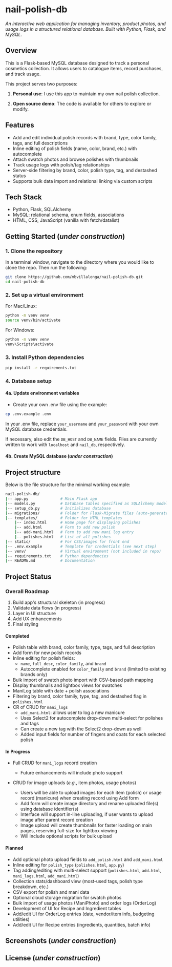 # nail-polish-db

*An interactive web application for managing inventory, product photos, and usage logs in a structured relational database. Built with Python, Flask, and MySQL.*

## Overview

This is a Flask-based MySQL database designed to track a personal cosmetics collection.
It allows users to catalogue items, record purchases, and track usage.

This project serves two purposes:

1. **Personal use**: I use this app to maintain my own nail polish collection.

2. **Open source demo**: The code is available for others to explore or modify.

## Features

- Add and edit individual polish records with brand, type, color family, tags, and full descriptions
- Inline editing of polish fields (name, color, brand, etc.) with autocomplete
- Attach swatch photos and browse polishes with thumbnails
- Track usage logs with polish/tag relationships
- Server-side filtering by brand, color, polish type, tag, and destashed status
- Supports bulk data import and relational linking via custom scripts

## Tech Stack

- Python, Flask, SQLAlchemy
- MySQL: relational schema, enum fields, associations
- HTML, CSS, JavaScript (vanilla with fetch/datalist)

## Getting Started (*under construction*)

### 1. Clone the repository

In a terminal window, navigate to the directory where you would like to clone the repo. Then run the following:

```bash
git clone https://github.com/mbvillalonga/nail-polish-db.git
cd nail-polish-db
```

### 2. Set up a virtual environment

For Mac/Linux:

```bash
python -m venv venv
source venv/bin/activate
```

For Windows:

```bash
python -m venv venv
venv\Scripts\activate
```

### 3. Install Python dependencies

```bash
pip install -r requirements.txt
```

### 4. Database setup

#### 4a. Update environment variables

- Create your own .env file using the example:

```bash
cp .env.example .env
```

In your .env file, replace `your_username` and `your_password` with your own MySQL database credentials.

If necessary, also edit the `DB_HOST` and `DB_NAME` fields. Files are currently written to work with `localhost` and `nail_db`, respectively.

#### 4b. Create MySQL database (*under construction*)

## Project structure

Below is the file structure for the minimal working example:

```bash
nail-polish-db/
|-- app.py              # Main Flask app
|-- models.py           # Database tables specified as SQLAlchemy models
|-- setup_db.py         # Initializes database 
|-- migrations/         # Folder for Flask-Migrate files (auto-generated)
|-- templates/          # Folder for HTML templates
    |-- index.html      # Home page for displaying polishes
    |-- add.html        # Form to add new polish
    |-- add-mani.html   # Form to add new mani log entry
    |-- polishes.html   # List of all polishes
|-- static/             # For CSS/images for front end
|-- .env.example        # Template for credentials (see next step)
|-- venv/               # Virtual environment (not included in repo)
|-- requirements.txt    # Python dependencies
|-- README.md           # Documentation
```

## **Project Status**

### Overall Roadmap

1. Build app's structural skeleton (in progress)
2. Validate data flows (in progress)
3. Layer in UI structure
4. Add UX enhancements
5. Final styling

#### Completed

- Polish table with brand, color family, type, tags, and full description
- Add form for new polish records
- Inline editing for polish fields:
  - `name`, `full_desc`, `color_family`, and `brand`
  - Autocomplete enabled for `color_family` and `brand` (limited to existing brands only)
- Bulk import of swatch photo import with CSV-based path mapping
- Display thumbnails and lightbox views for swatches
- ManiLog table with date + polish associations
- Filtering by brand, color family, type, tag, and destashed flag in `polishes.html`
- CR of CRUD for `mani_logs`
  - `add_mani.html`: allows user to log a new manicure
  - Uses Select2 for autocomplete drop-down multi-select for polishes and tags
  - Can create a new tag with the Select2 drop-down as well
  - Added input fields for number of fingers and coats for each selected polish

#### In Progress

- Full CRUD for `mani_logs` record creation
  - Future enhancements will include photo support

- CRUD for image uploads (*e.g.*, item photos, usage photos)
  - Users will be able to upload images for each item (polish) or usage record (manicure) when creating record using Add form
  - Add form will create image directory and rename uploaded file(s) using database identifier(s)
  - Interface will support in-line uploading, if user wants to upload image after parent record creation
  - Image upload will create thumbnails for faster loading on main pages, reserving full-size for lightbox viewing
  - Will include optional scripts for bulk upload

#### Planned

- Add optional photo upload fields to `add_polish.html` and `add_mani.html`
- Inline editing for `polish_type` (`polishes.html`, `app.py`)
- Tag adding/editing with multi-select support (`polishes.html`, `add.html`, `mani_logs.html`, `add_mani.html`)
- Collection stats/dashboard view (most-used tags, polish type breakdown, etc.)
- CSV export for polish and mani data
- Optional cloud storage migration for swatch photos
- Bulk import of usage photos (ManiPhoto) and order logs (OrderLog)
- Development of UI for Recipe and Ingredient tables
- Add/edit UI for OrderLog entries (date, vendor/item info, budgeting utilities)
- Add/edit UI for Recipe entries (ingredients, quantities, batch info)

## Screenshots (*under construction*)

## License (*under construction*)
